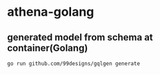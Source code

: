 # athena-golang

## generated model from schema at container(Golang)
```
go run github.com/99designs/gqlgen generate
```